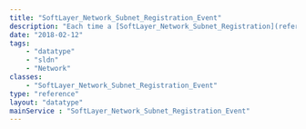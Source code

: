 ```yaml
---
title: "SoftLayer_Network_Subnet_Registration_Event"
description: "Each time a [SoftLayer_Network_Subnet_Registration](reference/datatypes/SoftLayer_Network_Subnet_Registration) object is created or modified, the system will generate an event for it. Additional actions that would create an event include RIR responses and error cases. * "
date: "2018-02-12"
tags:
    - "datatype"
    - "sldn"
    - "Network"
classes:
    - "SoftLayer_Network_Subnet_Registration_Event"
type: "reference"
layout: "datatype"
mainService : "SoftLayer_Network_Subnet_Registration_Event"
---
```

